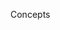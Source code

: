 <section class="hero is-primary">
  <div class="hero-body">
    <p class="title">Concepts</p>
  </div>
</section>
